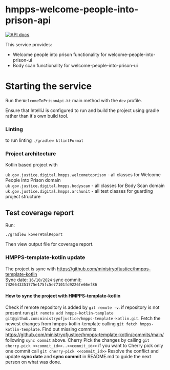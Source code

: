 # hmpps-welcome-people-into-prison-api
[![API docs](https://img.shields.io/badge/API_docs_-view-85EA2D.svg?logo=swagger)](https://welcome-api-dev.prison.service.justice.gov.uk/swagger-ui.html)

This service provides:
* Welcome people into prison functionality for welcome-people-into-prison-ui 
* Body scan functionality for welcome-people-into-prison-ui

# Starting the service

Run the `WelcomeToPrisonApi.kt` main method with the `dev` profile.

Ensure that IntelliJ is configured to run and build the project using gradle rather than it's own build tool.

### Linting
 to run linting  ```./gradlew ktlintFormat```


### Project architecture
Kotlin based project with 

```uk.gov.justice.digital.hmpps.welcometoprison``` - all classes for Welcome People Into Prison domain   
```uk.gov.justice.digital.hmpps.bodyscan``` - all classes for Body Scan domain  
```uk.gov.justice.digital.hmpps.archunit``` - all test classes for guarding project structure


## Test coverage report

Run:

```
./gradlew koverHtmlReport
```

Then view output file for coverage report.

### HMPPS-template-kotlin update
The project is sync with https://github.com/ministryofjustice/hmpps-template-kotlin  
Sync date: `16/10/2024` sync commit: `7426643351775e175fc5e77101fd9226fe66ef86`

#### How to sync the project with HMPPS-template-kotlin
Check if remote repository is added by `git remote -v`.
if repository is not present run `git remote add hmpps-kotlin-tamplate git@github.com:ministryofjustice/hmpps-template-kotlin.git`.
Fetch the newest changes from hmpps-kotlin-template calling `git fetch hmpps-kotlin-template`.
Find out missing commits https://github.com/ministryofjustice/hmpps-template-kotlin/commits/main/ following `sync commit` above.
Cherry Pick the changes by calling `git cherry-pick <<commit_id>>..<<commit_id>>` if you want to Cherry pick only one commit call `git cherry-pick <<commit_id>>`
Resolve the conflict and update **sync date** and **sync commit** in README.md to guide the next person on what was done.  
